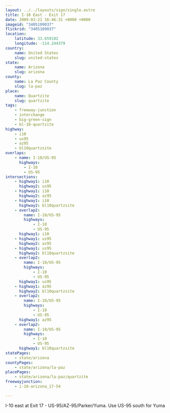 ```yaml
---
layout: ../../layouts/sign/single.astro
title: I-10 East - Exit 17
date: 2009-03-21 16:46:31 +0000 +0000
imageid: "3405109037"
flickrid: "3405109037"
location:
    latitude: 33.659102
    longitude: -114.244379
country:
    name: United States
    slug: united-states
state:
    name: Arizona
    slug: arizona
county:
    name: La Paz County
    slug: la-paz
place:
    name: Quartzite
    slug: quartzite
tags:
    - freeway-junction
    - interchange
    - big-green-sign
    - bl-10-quartzite
highway:
    - i10
    - us95
    - az95
    - bl10quartzsite
overlaps:
    - name: I-10/US-95
      highways:
        - I-10
        - US-95
intersections:
    - highway1: i10
      highway2: us95
    - highway1: i10
      highway2: az95
    - highway1: i10
      highway2: bl10quartzsite
    - overlap2:
        name: I-10/US-95
        highways:
            - I-10
            - US-95
      highway1: i10
    - highway1: us95
      highway2: az95
    - highway1: us95
      highway2: bl10quartzsite
    - overlap2:
        name: I-10/US-95
        highways:
            - I-10
            - US-95
      highway1: us95
    - highway1: az95
      highway2: bl10quartzsite
    - overlap2:
        name: I-10/US-95
        highways:
            - I-10
            - US-95
      highway1: az95
    - overlap2:
        name: I-10/US-95
        highways:
            - I-10
            - US-95
      highway1: bl10quartzsite
statePages:
    - state/arizona
countyPages:
    - state/arizona/la-paz
placePages:
    - state/arizona/la-paz/quartzite
freewayjunction:
    - i-10-arizona_17-54

---
```

I-10 east at Exit 17 - US-95/AZ-95/Parker/Yuma. Use US-95 south for Yuma